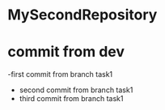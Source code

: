 # MySecondRepository
# commit from dev
-first commit from branch task1
- second commit from branch task1
- third commit from branch task1